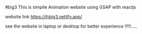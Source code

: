 #big3
This is simpile Animation website using GSAP with reactjs

website link https://jhbig3.netlify.app/

see the website in laptop or desktop for better experience !!!!!.....
